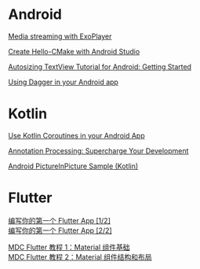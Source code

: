 # Android

[Media streaming with ExoPlayer](http://clmirror.storage.googleapis.com/codelabs/exoplayer-intro/index.html?index=..%2F..index#0)

[Create Hello-CMake with Android Studio](http://clmirror.storage.googleapis.com/codelabs/android-studio-cmake/index.html?index=..%2F..index#0)

[Autosizing TextView Tutorial for Android: Getting Started](https://www.raywenderlich.com/7930-autosizing-textview-tutorial-for-android-getting-started#toc-anchor-001)

[Using Dagger in your Android app](https://codelabs.developers.google.com/codelabs/android-dagger/#0)

# Kotlin

[Use Kotlin Coroutines in your Android App](https://codelabs.developers.google.com/codelabs/kotlin-coroutines/#0) 

[Annotation Processing: Supercharge Your Development](https://www.raywenderlich.com/8574679-annotation-processing-supercharge-your-development#toc-anchor-001)

[Android PictureInPicture Sample (Kotlin)](https://github.com/android/media-samples/tree/master/PictureInPictureKotlin/#readme)

# Flutter

[编写你的第一个 Flutter App [1/2]](https://codelabs.flutter-io.cn/codelabs/first-flutter-app-pt1-cn/index.html#7)  
[编写你的第一个 Flutter App [2/2]](https://codelabs.flutter-io.cn/codelabs/first-flutter-app-pt2-cn/index.html#8)  

[MDC Flutter 教程 1：Material 组件基础](https://codelabs.flutter-io.cn/codelabs/mdc-101-flutter-cn/index.html#5)  
[MDC Flutter 教程 2：Material 组件结构和布局](https://codelabs.flutter-io.cn/codelabs/mdc-102-flutter-cn/index.html#6)  
